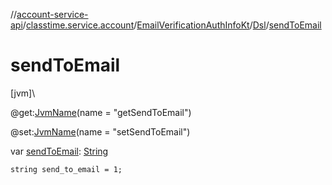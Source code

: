 //[account-service-api](../../../../index.md)/[classtime.service.account](../../index.md)/[EmailVerificationAuthInfoKt](../index.md)/[Dsl](index.md)/[sendToEmail](send-to-email.md)

# sendToEmail

[jvm]\

@get:[JvmName](https://kotlinlang.org/api/latest/jvm/stdlib/kotlin.jvm/-jvm-name/index.html)(name = &quot;getSendToEmail&quot;)

@set:[JvmName](https://kotlinlang.org/api/latest/jvm/stdlib/kotlin.jvm/-jvm-name/index.html)(name = &quot;setSendToEmail&quot;)

var [sendToEmail](send-to-email.md): [String](https://kotlinlang.org/api/latest/jvm/stdlib/kotlin/-string/index.html)

<code>string send_to_email = 1;</code>
